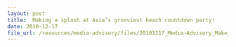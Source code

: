 ```yaml
---
layout: post
title:  Making a splash at Asia’s grooviest beach countdown party!
date: 2010-12-17
file_url: /resources/media-advisory/files/20101217_Media-Advisory_Make_a_Splash_at_Asia_Grooviest_Beach_Countdown_Party.pdf
---
```

